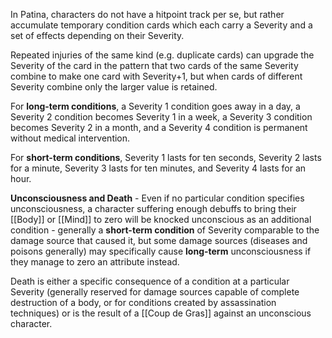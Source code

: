 In Patina, characters do not have a hitpoint track per se, but rather accumulate temporary condition cards which each carry a Severity and a set of effects depending on their Severity. 

Repeated injuries of the same kind (e.g. duplicate cards) can upgrade the Severity of the card in the pattern that two cards of the same Severity combine to make one card with Severity+1, but when cards of different Severity combine only the larger value is retained. 

For **long-term conditions**, a Severity 1 condition goes away in a day, a Severity 2 condition becomes Severity 1 in a week, a Severity 3 condition becomes Severity 2 in a month, and a Severity 4 condition is permanent without medical intervention. 

For **short-term conditions**, Severity 1 lasts for ten seconds, Severity 2 lasts for a minute, Severity 3 lasts for ten minutes, and Severity 4 lasts for an hour.

**Unconsciousness and Death** - Even if no particular condition specifies unconsciousness, a character suffering enough debuffs to bring their [[Body]] or [[Mind]] to zero will be knocked unconscious as an additional condition - generally a **short-term condition** of Severity comparable to the damage source that caused it, but some damage sources (diseases and poisons generally) may specifically cause **long-term** unconsciousness if they manage to zero an attribute instead.

Death is either a specific consequence of a condition at a particular Severity (generally reserved for damage sources capable of complete destruction of a body, or for conditions created by  assassination techniques) or is the result of a [[Coup de Gras]] against an unconscious character.
